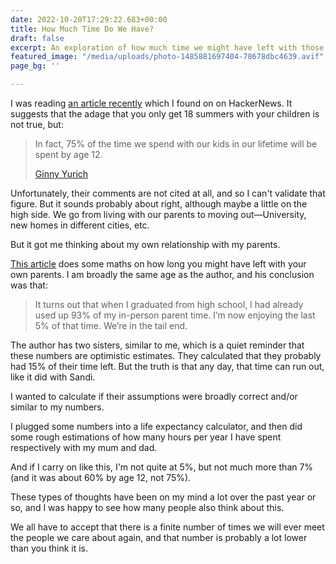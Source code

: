 ```yaml
---
date: 2022-10-20T17:29:22.683+00:00
title: How Much Time Do We Have?
draft: false
excerpt: An exploration of how much time we might have left with those we love.
featured_image: "/media/uploads/photo-1485881697404-78678dbc4639.avif"
page_bg: ''

---
```

I was reading [an article recently](https://www.1000hoursoutside.com/blog/time-with-kids-before-age-12) which I found on on HackerNews. It suggests that the adage that you only get 18 summers with your children is not true, but:

> In fact, 75% of the time we spend with our kids in our lifetime will be spent by age 12.
>
> [Ginny Yurich](https://www.1000hoursoutside.com/blog?author=5f0097c8d69fb34bbd521794)

Unfortunately, their comments are not cited at all, and so I can't validate that figure. But it sounds probably about right, although maybe a little on the high side. We go from living with our parents to moving out—University, new homes in different cities, etc.

But it got me thinking about my own relationship with my parents.

[This article](https://waitbutwhy.com/2015/12/the-tail-end.html) does some maths on how long you might have left with your own parents. I am broadly the same age as the author, and his conclusion was that:

> It turns out that when I graduated from high school, I had already used up 93% of my in-person parent time. I’m now enjoying the last 5% of that time. We’re in the tail end.

The author has two sisters, similar to me, which is a quiet reminder that these numbers are optimistic estimates. They calculated that they probably had 15% of their time left. But the truth is that any day, that time can run out, like it did with Sandi.

I wanted to calculate if their assumptions were broadly correct and/or similar to my numbers.

I plugged some numbers into a life expectancy calculator, and then did some rough estimations of how many hours per year I have spent respectively with my mum and dad.

And if I carry on like this, I'm not quite at 5%, but not much more than 7% (and it was about 60% by age 12, not 75%).

These types of thoughts have been on my mind a lot over the past year or so, and I was happy to see how many people also think about this.

We all have to accept that there is a finite number of times we will ever meet the people we care about again, and that number is probably a lot lower than you think it is.